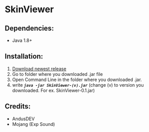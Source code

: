 # SkinViewer

## Dependencies:
- Java 1.8+

## Installation:
 
1. [Download newest release](https://github.com/AndusDEV/SkinViewer/releases/latest)
2. Go to folder where you downloaded .jar file
3. Open Command Line in the folder where you downloaded .jar.
4. write _**`java -jar SkinViewer-(v).jar`**_
(change (v) to version you downloaded. For ex. SkinViewer-0.1.jar)

## Credits:

- AndusDEV
- Mojang (Exp Sound)
